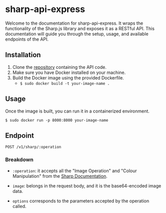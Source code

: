 # sharp-api-express

Welcome to the documentation for sharp-api-express. It wraps the functionality of the Sharp.js library and exposes it as a RESTful API. This documentation will guide you through the setup, usage, and available endpoints of the API.

## Installation

1. Clone the [repository](https://github.com/lept-github/sharp-api-express) containing the API code.
2. Make sure you have Docker installed on your machine.
3. Build the Docker image using the provided Dockerfile.
   - `$ sudo docker build -t your-image-name . `

## Usage

Once the image is built, you can run it in a containerized environment.

`$ sudo docker run -p 8000:8000 your-image-name`

## Endpoint

`POST /v1/sharp/:operation`

### Breakdown

- `:operation`: it accepts all the "Image Operation" and "Colour Manipulation" from the [Sharp Documentation](https://sharp.pixelplumbing.com).

- `image`: belongs in the request body, and it is the base64-encoded image data.

- `options` corresponds to the parameters accepted by the operation called.


